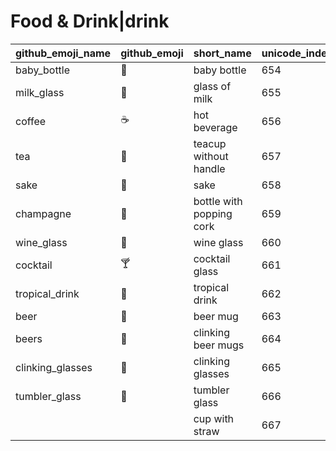 # Food & Drink|drink

|github_emoji_name|github_emoji|short_name|unicode_index|
|---|---|---|---|
|baby_bottle|:baby_bottle:|baby bottle|654|
|milk_glass|:milk_glass:|glass of milk|655|
|coffee|:coffee:|hot beverage|656|
|tea|:tea:|teacup without handle|657|
|sake|:sake:|sake|658|
|champagne|:champagne:|bottle with popping cork|659|
|wine_glass|:wine_glass:|wine glass|660|
|cocktail|:cocktail:|cocktail glass|661|
|tropical_drink|:tropical_drink:|tropical drink|662|
|beer|:beer:|beer mug|663|
|beers|:beers:|clinking beer mugs|664|
|clinking_glasses|:clinking_glasses:|clinking glasses|665|
|tumbler_glass|:tumbler_glass:|tumbler glass|666|
|||cup with straw|667|
